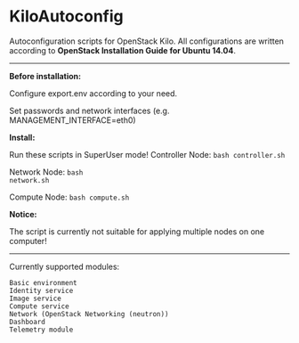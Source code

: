# KiloAutoconfig
Autoconfiguration scripts for OpenStack Kilo.
All configurations are written according to <b>OpenStack Installation Guide for Ubuntu 14.04</b>.

-------
<b>Before installation:</b><p>
Configure export.env according to your need.<p>
Set passwords and network interfaces (e.g. MANAGEMENT_INTERFACE=eth0)<p>


<b>Install:</b> <p>
Run these scripts in SuperUser mode!
Controller Node: <code>bash controller.sh</code><p>
Network Node: <code>bash network.sh</code><p>
Compute Node: <code>bash compute.sh</code><p>

<b>Notice:</b><p>
The script is currently not suitable for applying multiple nodes on one computer!<p>

----------------------
Currently supported modules:

	Basic environment
	Identity service
	Image service
	Compute service
	Network (OpenStack Networking (neutron))
	Dashboard
	Telemetry module
